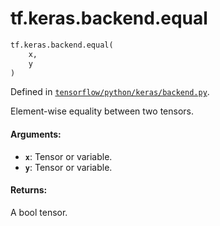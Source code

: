 <div itemscope itemtype="http://developers.google.com/ReferenceObject">
<meta itemprop="name" content="tf.keras.backend.equal" />
<meta itemprop="path" content="Stable" />
</div>

# tf.keras.backend.equal

``` python
tf.keras.backend.equal(
    x,
    y
)
```



Defined in [`tensorflow/python/keras/backend.py`](https://www.tensorflow.org/code/tensorflow/python/keras/backend.py).

Element-wise equality between two tensors.

#### Arguments:

* <b>`x`</b>: Tensor or variable.
* <b>`y`</b>: Tensor or variable.


#### Returns:

A bool tensor.